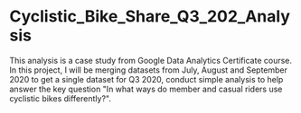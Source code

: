 # Cyclistic_Bike_Share_Q3_202_Analysis
This analysis is a case study from Google Data Analytics Certificate course. In this project, I will be merging datasets from July, August and September 2020 to get a single dataset for Q3 2020, conduct simple analysis to help answer the key question "In what ways do member and casual riders use cyclistic bikes differently?".
